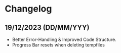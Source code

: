 # Changelog
## 19/12/2023 (DD/MM/YYY)
* Better Error-Handling & Improved Code Structure.
* Progress Bar resets when deleting tempfiles